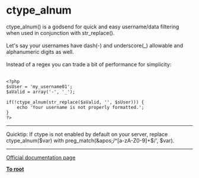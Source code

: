 # ctype_alnum



ctype_alnum() is a godsend for quick and easy username/data filtering when used in conjunction with str_replace().<br><br>Let&apos;s say your usernames have dash(-) and underscore(_) allowable and alphanumeric digits as well.<br><br>Instead of a regex you can trade a bit of performance for simplicity:<br><br>

```
<?php
$sUser = 'my_username01';
$aValid = array('-', '_');

if(!ctype_alnum(str_replace($aValid, '', $sUser))) {
    echo 'Your username is not properly formatted.';
}
?>
```
  

---

Quicktip: If ctype is not enabled by default on your server, replace ctype_alnum($var) with preg_match(&apos;/^[a-zA-Z0-9]+$/&apos;, $var).  

---

[Official documentation page](https://www.php.net/manual/en/function.ctype-alnum.php)

**[To root](/README.md)**